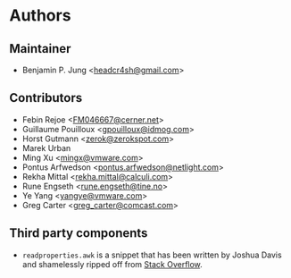 # Authors

## Maintainer

* Benjamin P. Jung &lt;headcr4sh@gmail.com&gt;

## Contributors

* Febin Rejoe &lt;FM046667@cerner.net&gt;
* Guillaume Pouilloux &lt;gpouilloux@idmog.com&gt;
* Horst Gutmann &lt;zerok@zerokspot.com&gt;
* Marek Urban
* Ming Xu &lt;mingx@vmware.com&gt;
* Pontus Arfwedson &lt;pontus.arfwedson@netlight.com&gt;
* Rekha Mittal &lt;rekha.mittal@calculi.com&gt;
* Rune Engseth &lt;rune.engseth@tine.no&gt;
* Ye Yang &lt;yangye@vmware.com&gt;
* Greg Carter &lt;greg_carter@comcast.com&gt;

## Third party components

* `readproperties.awk` is a snippet that has been written by Joshua Davis and shamelessly ripped off from
  [Stack Overflow](https://stackoverflow.com/a/2318840).
